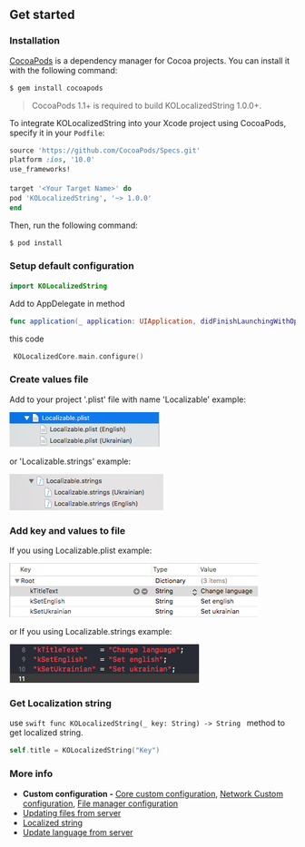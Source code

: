 ## Get started

 ### Installation
 
 [CocoaPods](http://cocoapods.org) is a dependency manager for Cocoa projects. You can install it with the following command:
 
 ```bash
 $ gem install cocoapods
 ```
 
 > CocoaPods 1.1+ is required to build KOLocalizedString 1.0.0+.
 
 To integrate KOLocalizedString into your Xcode project using CocoaPods, specify it in your `Podfile`:
 
 ```ruby
 source 'https://github.com/CocoaPods/Specs.git'
 platform :ios, '10.0'
 use_frameworks!
 
 target '<Your Target Name>' do
 pod 'KOLocalizedString', '~> 1.0.0'
 end
 ```
 
 Then, run the following command:
 
 ```bash
 $ pod install
 ```
 
### Setup default configuration

```swift
import KOLocalizedString
```

Add to AppDelegate in method

```swift
func application(_ application: UIApplication, didFinishLaunchingWithOptions launchOptions: [UIApplicationLaunchOptionsKey: Any]?) -> Bool
```
this  code

```swift
 KOLocalizedCore.main.configure()
 ```
 ### Create values file
 
 Add to your project  '.plist'  file with name  'Localizable' example:
 
 <div align="left">
 <img src="/Documentation/Assets/Localizable_plist.png" width="264" height="61">
 </div>
 
 or  'Localizable.strings' example:
 
 <div align="left">
 <img src="/Documentation/Assets/Localizable_strings.png" width="271" height="64">
 </div>
 
### Add key and values to file
If you using Localizable.plist example:

<div align="left">
<img src="/Documentation/Assets/key_value_plist.png">
</div>

or If you using Localizable.strings example:

<div align="left">
<img src="/Documentation/Assets/key_value_strings.png">
</div>


 ### Get Localization string
 
 use   ```swift func KOLocalizedString(_ key: String) -> String ```  method to get localized string.
 
 ```swift
 self.title = KOLocalizedString("Key")
 ```
 
  ### More info 
  - **Custom configuration -** [Core custom configuration](/Documentation/CustomConfiguration.md),  [Network Custom configuration](/Documentation/NetworkCustomConfiguration.md),  [File manager configuration](/Documentation/FileManagerConfiguration.md)
  - [Updating files from server](/Documentation/UpdatingFromServer.md)
  - [Localized string](/Documentation/LocalizedString.md)
  - [Update language from server](/Documentation/UpdateLanguageFromServer.md)

